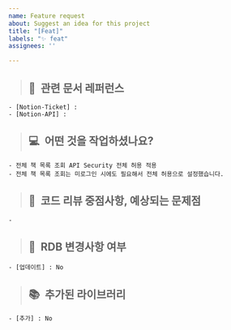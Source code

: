 ```yaml
---
name: Feature request
about: Suggest an idea for this project
title: "[Feat]"
labels: "✨ feat"
assignees: ''

---
```


> ## 📝&nbsp;&nbsp;관련 문서 레퍼런스

    - [Notion-Ticket] : 
    - [Notion-API] : 

> ## 💻&nbsp;&nbsp;어떤 것을 작업하셨나요?

    - 전체 책 목록 조회 API Security 전체 허용 적용
    - 전체 책 목록 조회는 미로그인 시에도 필요해서 전체 허용으로 설정했습니다.

> ## 🙇&nbsp;&nbsp;코드 리뷰 중점사항, 예상되는 문제점

    - 

> ## 💾&nbsp;&nbsp;RDB 변경사항 여부

    - [업데이트] : No

> ## 📚&nbsp;&nbsp;추가된 라이브러리

    - [추가] : No
